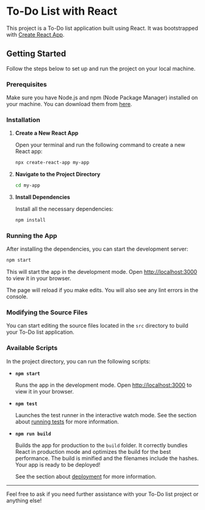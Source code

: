 # To-Do List with React

This project is a To-Do list application built using React. It was bootstrapped with [Create React App](https://github.com/facebook/create-react-app).

## Getting Started

Follow the steps below to set up and run the project on your local machine.

### Prerequisites

Make sure you have Node.js and npm (Node Package Manager) installed on your machine. You can download them from [here](https://nodejs.org/).

### Installation

1. **Create a New React App**

   Open your terminal and run the following command to create a new React app:

   ```bash
   npx create-react-app my-app
   ```

2. **Navigate to the Project Directory**

   ```bash
   cd my-app
   ```

3. **Install Dependencies**

   Install all the necessary dependencies:

   ```bash
   npm install
   ```

### Running the App

After installing the dependencies, you can start the development server:

```bash
npm start
```

This will start the app in the development mode. Open [http://localhost:3000](http://localhost:3000) to view it in your browser.

The page will reload if you make edits. You will also see any lint errors in the console.

### Modifying the Source Files

You can start editing the source files located in the `src` directory to build your To-Do list application.

### Available Scripts

In the project directory, you can run the following scripts:

- **`npm start`**

  Runs the app in the development mode. Open [http://localhost:3000](http://localhost:3000) to view it in your browser.

- **`npm test`**

  Launches the test runner in the interactive watch mode. See the section about [running tests](https://facebook.github.io/create-react-app/docs/running-tests) for more information.

- **`npm run build`**

  Builds the app for production to the `build` folder. It correctly bundles React in production mode and optimizes the build for the best performance. The build is minified and the filenames include the hashes. Your app is ready to be deployed!

  See the section about [deployment](https://facebook.github.io/create-react-app/docs/deployment) for more information.

---

Feel free to ask if you need further assistance with your To-Do list project or anything else!
